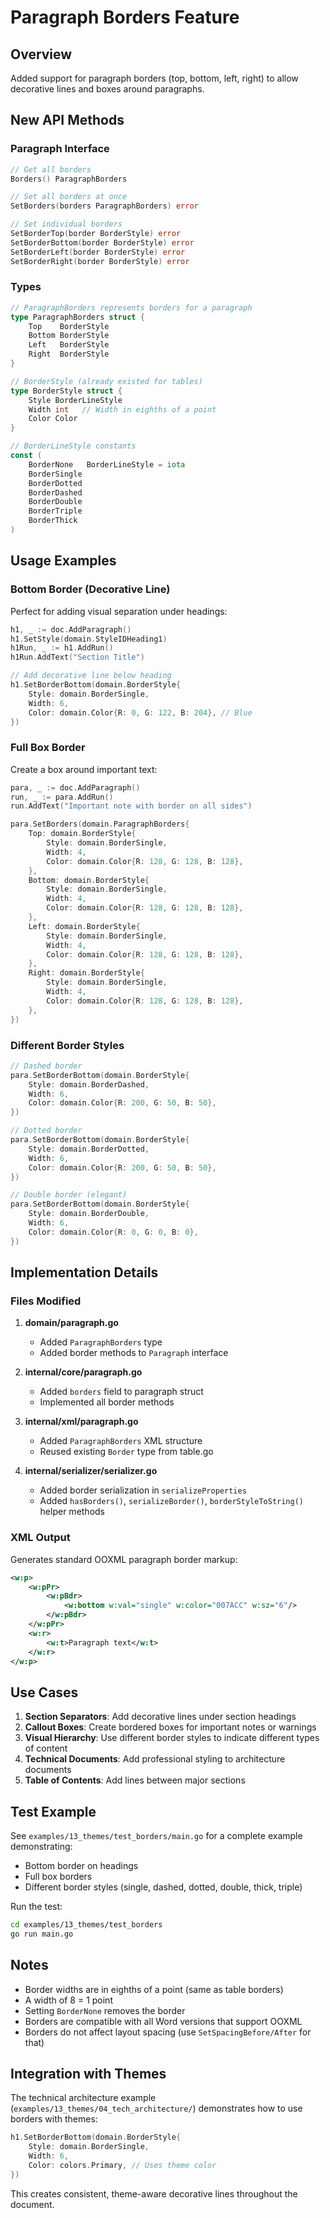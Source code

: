 # Paragraph Borders Feature

## Overview

Added support for paragraph borders (top, bottom, left, right) to allow decorative lines and boxes around paragraphs.

## New API Methods

### Paragraph Interface

```go
// Get all borders
Borders() ParagraphBorders

// Set all borders at once
SetBorders(borders ParagraphBorders) error

// Set individual borders
SetBorderTop(border BorderStyle) error
SetBorderBottom(border BorderStyle) error
SetBorderLeft(border BorderStyle) error
SetBorderRight(border BorderStyle) error
```

### Types

```go
// ParagraphBorders represents borders for a paragraph
type ParagraphBorders struct {
    Top    BorderStyle
    Bottom BorderStyle
    Left   BorderStyle
    Right  BorderStyle
}

// BorderStyle (already existed for tables)
type BorderStyle struct {
    Style BorderLineStyle
    Width int   // Width in eighths of a point
    Color Color
}

// BorderLineStyle constants
const (
    BorderNone   BorderLineStyle = iota
    BorderSingle
    BorderDotted
    BorderDashed
    BorderDouble
    BorderTriple
    BorderThick
)
```

## Usage Examples

### Bottom Border (Decorative Line)

Perfect for adding visual separation under headings:

```go
h1, _ := doc.AddParagraph()
h1.SetStyle(domain.StyleIDHeading1)
h1Run, _ := h1.AddRun()
h1Run.AddText("Section Title")

// Add decorative line below heading
h1.SetBorderBottom(domain.BorderStyle{
    Style: domain.BorderSingle,
    Width: 6,
    Color: domain.Color{R: 0, G: 122, B: 204}, // Blue
})
```

### Full Box Border

Create a box around important text:

```go
para, _ := doc.AddParagraph()
run, _ := para.AddRun()
run.AddText("Important note with border on all sides")

para.SetBorders(domain.ParagraphBorders{
    Top: domain.BorderStyle{
        Style: domain.BorderSingle,
        Width: 4,
        Color: domain.Color{R: 128, G: 128, B: 128},
    },
    Bottom: domain.BorderStyle{
        Style: domain.BorderSingle,
        Width: 4,
        Color: domain.Color{R: 128, G: 128, B: 128},
    },
    Left: domain.BorderStyle{
        Style: domain.BorderSingle,
        Width: 4,
        Color: domain.Color{R: 128, G: 128, B: 128},
    },
    Right: domain.BorderStyle{
        Style: domain.BorderSingle,
        Width: 4,
        Color: domain.Color{R: 128, G: 128, B: 128},
    },
})
```

### Different Border Styles

```go
// Dashed border
para.SetBorderBottom(domain.BorderStyle{
    Style: domain.BorderDashed,
    Width: 6,
    Color: domain.Color{R: 200, G: 50, B: 50},
})

// Dotted border
para.SetBorderBottom(domain.BorderStyle{
    Style: domain.BorderDotted,
    Width: 6,
    Color: domain.Color{R: 200, G: 50, B: 50},
})

// Double border (elegant)
para.SetBorderBottom(domain.BorderStyle{
    Style: domain.BorderDouble,
    Width: 6,
    Color: domain.Color{R: 0, G: 0, B: 0},
})
```

## Implementation Details

### Files Modified

1. **domain/paragraph.go**
   - Added `ParagraphBorders` type
   - Added border methods to `Paragraph` interface

2. **internal/core/paragraph.go**
   - Added `borders` field to paragraph struct
   - Implemented all border methods

3. **internal/xml/paragraph.go**
   - Added `ParagraphBorders` XML structure
   - Reused existing `Border` type from table.go

4. **internal/serializer/serializer.go**
   - Added border serialization in `serializeProperties`
   - Added `hasBorders()`, `serializeBorder()`, `borderStyleToString()` helper methods

### XML Output

Generates standard OOXML paragraph border markup:

```xml
<w:p>
    <w:pPr>
        <w:pBdr>
            <w:bottom w:val="single" w:color="007ACC" w:sz="6"/>
        </w:pBdr>
    </w:pPr>
    <w:r>
        <w:t>Paragraph text</w:t>
    </w:r>
</w:p>
```

## Use Cases

1. **Section Separators**: Add decorative lines under section headings
2. **Callout Boxes**: Create bordered boxes for important notes or warnings
3. **Visual Hierarchy**: Use different border styles to indicate different types of content
4. **Technical Documents**: Add professional styling to architecture documents
5. **Table of Contents**: Add lines between major sections

## Test Example

See `examples/13_themes/test_borders/main.go` for a complete example demonstrating:
- Bottom border on headings
- Full box borders
- Different border styles (single, dashed, dotted, double, thick, triple)

Run the test:
```bash
cd examples/13_themes/test_borders
go run main.go
```

## Notes

- Border widths are in eighths of a point (same as table borders)
- A width of 8 = 1 point
- Setting `BorderNone` removes the border
- Borders are compatible with all Word versions that support OOXML
- Borders do not affect layout spacing (use `SetSpacingBefore/After` for that)

## Integration with Themes

The technical architecture example (`examples/13_themes/04_tech_architecture/`) demonstrates how to use borders with themes:

```go
h1.SetBorderBottom(domain.BorderStyle{
    Style: domain.BorderSingle,
    Width: 6,
    Color: colors.Primary, // Uses theme color
})
```

This creates consistent, theme-aware decorative lines throughout the document.
